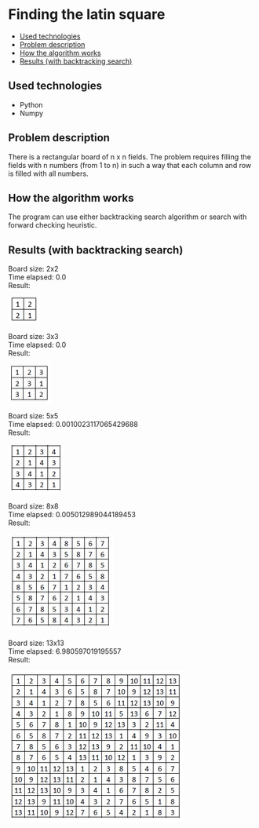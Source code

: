 # Finding the latin square

* [Used technologies](#used-technologies)
* [Problem description](#problem-description)
* [How the algorithm works](#how-the-algorithm-works)
* [Results (with backtracking search)](#results-with-backtracking-search)

## Used technologies
* Python
* Numpy

## Problem description

There is a rectangular board of n x n fields. The problem requires filling the fields with n numbers (from 1 to n) in such a way that each column and row is filled
with all numbers.

## How the algorithm works

The program can use either backtracking search algorithm or search with forward checking heuristic.

## Results (with backtracking search)

Board size: 2x2<br />
Time elapsed: 0.0<br />
Result:

![backtrack result 2x2](readme-files/result-back-2.jpg)

Board size: 3x3<br />
Time elapsed: 0.0<br />
Result:

![backtrack result 3x3](readme-files/result-back-3.jpg)

Board size: 5x5<br />
Time elapsed: 0.0010023117065429688<br />
Result:

![backtrack result 5x5](readme-files/result-back-5.jpg)

Board size: 8x8<br />
Time elapsed: 0.005012989044189453<br />
Result:

![backtrack result 8x8](readme-files/result-back-8.jpg)

Board size: 13x13<br />
Time elapsed: 6.980597019195557<br />
Result:

![backtrack result 13x13](readme-files/result-back-13.jpg)
